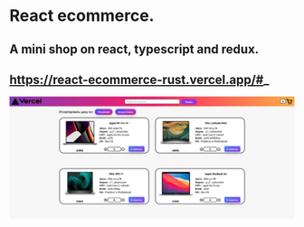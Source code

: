 # React ecommerce.

## A mini shop on react, typescript and redux.
## https://react-ecommerce-rust.vercel.app/#_

![first picture](./src/assets/images/preview.jpg)
